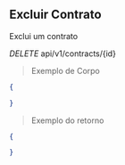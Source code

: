 ## Excluir Contrato

Exclui um contrato

<div class="api-endpoint">
  <div class="endpoint-data">
    <i class="label label-get">DELETE</i>
     api/v1/contracts/{id}
  </div>
</div>


> Exemplo de Corpo

```json
{

}
```

> Exemplo do retorno

```json
{

}
```